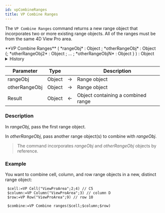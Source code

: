 ```yaml
---
id: vpCombineRanges
title: VP Combine Ranges
---
```


The `VP Combine Ranges` command <!-- REF _command_.VP_Combine_Ranges.Summary -->returns a new range object that incorporates two or more existing range objects<!-- END REF -->. All of the ranges must be from the same 4D View Pro area.



<!-- REF _command_.VP_Combine_Ranges.Syntax -->**VP Combine Ranges** ( *rangeObj* : Object ; *otherRangeObj* : Object {; *otherRangeObj2* : Object ; ... ; *otherRangeObjN* : Object }  ) : Object<!-- END REF -->  

<details><summary>History</summary>
|Version|Changes|
|---|---|
|v17 R4|Added|
</details>

<!-- REF _command_.VP_Combine_Ranges.Params -->

|Parameter|Type| |Description|
|---|---|---|---|
|rangeObj| Object|->|Range object|
|otherRangeObj| Object|->|Range object|
|Result| Object|<-|Object containing a combined range|

<!-- END REF -->  

### Description

In *rangeObj*, pass the first range object.

In *otherRangeObj*, pass another range object(s) to combine with *rangeObj*.

>The command incorporates *rangeObj* and *otherRangeObj* objects by reference.

### Example  

You want to combine cell, column, and row range objects in a new, distinct range object:


```4d
 $cell:=VP Cell("ViewProArea";2;4) // C5
 $column:=VP Column("ViewProArea";3) // column D
 $row:=VP Row("ViewProArea";9) // row 10
 
 $combine:=VP Combine ranges($cell;$column;$row)
```

